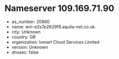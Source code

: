 # Nameserver 109.169.71.90

* as_number: 20860
* name: win-e2s7p2629f8.aquila-net.co.uk.
* city: Unknown
* country: GB
* organization: Iomart Cloud Services Limited
* version: Unknown
* dnssec: false
